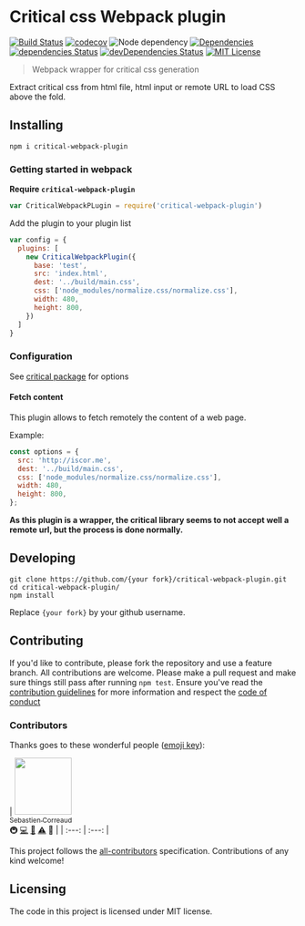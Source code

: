 # Critical css Webpack plugin

[![Build Status][build-badge]][build]
[![codecov][codecoverage-badge]][codecoverage]
![Node dependency][node-badge]
[![Dependencies][dependencyci-badge]][dependencyci]
[![dependencies Status][dependencies-badge]][dependencies]
[![devDependencies Status][devDependencies-badge]][devDependencies]
[![MIT License][license-badge]][LICENSE]

> Webpack wrapper for critical css generation

Extract critical css from html file, html input or remote URL to load CSS above the fold.

## Installing

```shell
npm i critical-webpack-plugin
```

### Getting started in webpack

**Require `critical-webpack-plugin`**
```javascript
var CriticalWebpackPLugin = require('critical-webpack-plugin')
```

Add the plugin to your plugin list
```javascript
var config = {
  plugins: [
    new CriticalWebpackPlugin({
      base: 'test',
      src: 'index.html',
      dest: '../build/main.css',
      css: ['node_modules/normalize.css/normalize.css'],
      width: 480,
      height: 800,
    })
  ]
}
```

### Configuration

See [critical package](https://www.npmjs.com/package/critical) for options

#### Fetch content

This plugin allows to fetch remotely the content of a web page.

Example:
```javascript
const options = {
  src: 'http://iscor.me',
  dest: '../build/main.css',
  css: ['node_modules/normalize.css/normalize.css'],
  width: 480,
  height: 800,
};
```

**As this plugin is a wrapper, the critical library seems to not accept well a remote url, but the process is done normally.**

## Developing

```shell
git clone https://github.com/{your fork}/critical-webpack-plugin.git
cd critical-webpack-plugin/
npm install
```

Replace `{your fork}` by your github username.

## Contributing

If you'd like to contribute, please fork the repository and use a feature
branch. All contributions are welcome. Please make a pull request and make sure things still pass after running `npm test`.
Ensure you've read the [contribution guidelines](CONTRIBUTING.md) for more information and respect the [code of conduct](CODE_OF_CONDUCT.md)

### Contributors

Thanks goes to these wonderful people ([emoji key](https://github.com/kentcdodds/all-contributors#emoji-key)):

<!-- ALL-CONTRIBUTORS-LIST:START - Do not remove or modify this section -->
| [<img src="https://avatars3.githubusercontent.com/u/2276944?v=3" width="100px;"/><br /><sub>Sebastien Correaud</sub>](http://twitter.com/iTweetScor)<br />🚇 [💻](https://github.com/iGitScor/critical-webpack-plugin/commits?author=iGitScor) [📖](https://github.com/iGitScor/critical-webpack-plugin/commits?author=iGitScor) [⚠️](https://github.com/iGitScor/critical-webpack-plugin/commits?author=iGitScor) 👀 |
| :---: | :---: |
<!-- ALL-CONTRIBUTORS-LIST:END -->

This project follows the [all-contributors](https://github.com/kentcdodds/all-contributors) specification. Contributions of any kind welcome!

## Licensing

The code in this project is licensed under MIT license.

[build-badge]: https://img.shields.io/travis/iGitScor/critical-webpack-plugin.svg?style=flat-square
[build]: https://travis-ci.org/iGitScor/critical-webpack-plugin
[codecoverage-badge]: https://codecov.io/gh/iGitScor/critical-webpack-plugin/branch/master/graph/badge.svg?style=flat-square
[codecoverage]: https://codecov.io/gh/iGitScor/critical-webpack-plugin
[dependencyci-badge]: https://dependencyci.com/github/iGitScor/critical-webpack-plugin/badge?style=flat-square
[dependencyci]: https://dependencyci.com/github/iGitScor/critical-webpack-plugin
[dependencies-badge]: https://david-dm.org/iGitScor/critical-webpack-plugin/status.svg?style=flat-square
[dependencies]: https://david-dm.org/iGitScor/critical-webpack-plugin
[devDependencies-badge]: https://david-dm.org/iGitScor/critical-webpack-plugin/dev-status.svg?style=flat-square
[devDependencies]: https://david-dm.org/iGitScor/critical-webpack-plugin?type=dev
[node-badge]: https://img.shields.io/node/v/critical-webpack-plugin.svg?style=flat-square
[license-badge]: https://img.shields.io/npm/l/critical-webpack-plugin.svg?style=flat-square
[license]: https://github.com/iGitScor/critical-webpack-plugin/blob/master/LICENSE

